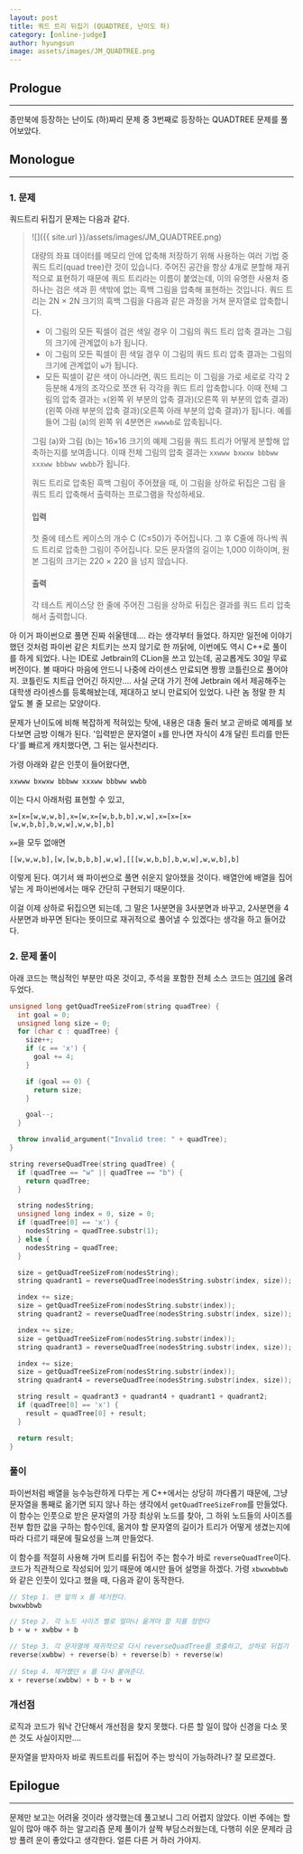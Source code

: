 ```yaml
---
layout: post
title: 쿼드 트리 뒤집기 (QUADTREE, 난이도 하)
category: [online-judge]
author: hyungsun
image: assets/images/JM_QUADTREE.png
---
```


## Prologue

------
종만북에 등장하는 난이도 (하)짜리 문제 중 3번째로 등장하는 QUADTREE 문제를 풀어보았다.

## Monologue

------

### 1. 문제

쿼드트리 뒤집기 문제는 다음과 같다.

> ![]({{ site.url }}/assets/images/JM_QUADTREE.png)
>
> 대량의 좌표 데이터를 메모리 안에 압축해 저장하기 위해 사용하는 여러 기법 중 쿼드 트리(quad tree)란 것이 있습니다. 주어진 공간을 항상 4개로 분할해 재귀적으로 표현하기 때문에 쿼드 트리라는 이름이 붙었는데, 이의 유명한 사용처 중 하나는 검은 색과 흰 색밖에 없는 흑백 그림을 압축해 표현하는 것입니다. 쿼드 트리는 2N × 2N 크기의 흑백 그림을 다음과 같은 과정을 거쳐 문자열로 압축합니다.
>
> - 이 그림의 모든 픽셀이 검은 색일 경우 이 그림의 쿼드 트리 압축 결과는 그림의 크기에 관계없이 `b`가 됩니다.
> - 이 그림의 모든 픽셀이 흰 색일 경우 이 그림의 쿼드 트리 압축 결과는 그림의 크기에 관계없이 `w`가 됩니다.
> - 모든 픽셀이 같은 색이 아니라면, 쿼드 트리는 이 그림을 가로 세로로 각각 2등분해 4개의 조각으로 쪼갠 뒤 각각을 쿼드 트리 압축합니다. 이때 전체 그림의 압축 결과는 `x`(왼쪽 위 부분의 압축 결과)(오른쪽 위 부분의 압축 결과)(왼쪽 아래 부분의 압축 결과)(오른쪽 아래 부분의 압축 결과)가 됩니다. 예를 들어 그림 (a)의 왼쪽 위 4분면은 `xwwwb`로 압축됩니다.
>
> 그림 (a)와 그림 (b)는 16×16 크기의 예제 그림을 쿼드 트리가 어떻게 분할해 압축하는지를 보여줍니다. 이때 전체 그림의 압축 결과는 `xxwww bxwxw bbbww xxxww bbbww wwbb`가 됩니다.
>
> 쿼드 트리로 압축된 흑백 그림이 주어졌을 때, 이 그림을 상하로 뒤집은 그림 을 쿼드 트리 압축해서 출력하는 프로그램을 작성하세요.
>
> #### 입력
>
> 첫 줄에 테스트 케이스의 개수 C (C≤50)가 주어집니다. 그 후 C줄에 하나씩 쿼드 트리로 압축한 그림이 주어집니다. 모든 문자열의 길이는 1,000 이하이며, 원본 그림의 크기는 220 × 220 을 넘지 않습니다.
>
> #### 출력
>
> 각 테스트 케이스당 한 줄에 주어진 그림을 상하로 뒤집은 결과를 쿼드 트리 압축해서 출력합니다.

아 이거 파이썬으로 풀면 진짜 쉬울텐데.... 라는 생각부터 들었다. 하지만 일전에 이야기 했던 것처럼 파이썬 같은 치트키는 쓰지 않기로 한 까닭에, 이번에도 역시 C++로 풀이를 하게 되었다. 나는 IDE로 Jetbrain의 CLion을 쓰고 있는데, 공교롭게도 30일 무료 버전이다. 볼 때마다 마음에 안드니 나중에 라이센스 만료되면 짱짱 코틀린으로 풀어야지. 코틀린도 치트급 언어긴 하지만.... 사실 군대 가기 전에 Jetbrain 에서 제공해주는 대학생 라이센스를 등록해놨는데, 제대하고 보니 만료되어 있었다. 나란 놈 정말 한 치 앞도 볼 줄 모르는 모양이다.

문제가 난이도에 비해 복잡하게 적혀있는 탓에, 내용은 대충 둘러 보고 곧바로 예제를 보다보면 금방 이해가 된다. '입력받은 문자열이 `x`를 만나면 자식이 4개 달린 트리를 만든다'를 빠르게 캐치했다면, 그 뒤는 일사천리다.

가령 아래와 같은 인풋이 들어왔다면,

`xxwww bxwxw bbbww xxxww bbbww wwbb`

이는 다시 아래처럼 표현할 수 있고, 

`x=[x=[w,w,w,b],x=[w,x=[w,b,b,b],w,w],x=[x=[x=[w,w,b,b],b,w,w],w,w,b],b]`

`x=`을 모두 없애면

`[[w,w,w,b],[w,[w,b,b,b],w,w],[[[w,w,b,b],b,w,w],w,w,b],b]`

이렇게 된다. 여기서 왜 파이썬으로 풀면 쉬운지 알아챘을 것이다. 배열안에 배열을 집어넣는 게 파이썬에서는 매우 간단히 구현되기 때문이다.

이걸 이제 상하로 뒤집으면 되는데, 그 말은 1사분면을 3사분면과 바꾸고, 2사분면을 4사분면과 바꾸면 된다는 뜻이므로 재귀적으로 풀어낼 수 있겠다는 생각을 하고 들어갔다.

### 2. 문제 풀이
아래 코드는 핵심적인 부분만 따온 것이고, 주석을 포함한 전체 소스 코드는 [여기에](https://github.com/poqw/JongmanBookSolutions/blob/master/poqw/quadTree.cpp) 올려 두었다.
```cpp
unsigned long getQuadTreeSizeFrom(string quadTree) {
  int goal = 0;
  unsigned long size = 0;
  for (char c : quadTree) {
    size++;
    if (c == 'x') {
      goal += 4;
    }

    if (goal == 0) {
      return size;
    }

    goal--;
  }

  throw invalid_argument("Invalid tree: " + quadTree);
}

string reverseQuadTree(string quadTree) {
  if (quadTree == "w" || quadTree == "b") {
    return quadTree;
  }

  string nodesString;
  unsigned long index = 0, size = 0;
  if (quadTree[0] == 'x') {
    nodesString = quadTree.substr(1);
  } else {
    nodesString = quadTree;
  }

  size = getQuadTreeSizeFrom(nodesString);
  string quadrant1 = reverseQuadTree(nodesString.substr(index, size));

  index += size;
  size = getQuadTreeSizeFrom(nodesString.substr(index));
  string quadrant2 = reverseQuadTree(nodesString.substr(index, size));

  index += size;
  size = getQuadTreeSizeFrom(nodesString.substr(index));
  string quadrant3 = reverseQuadTree(nodesString.substr(index, size));

  index += size;
  size = getQuadTreeSizeFrom(nodesString.substr(index));
  string quadrant4 = reverseQuadTree(nodesString.substr(index, size));

  string result = quadrant3 + quadrant4 + quadrant1 + quadrant2;
  if (quadTree[0] == 'x') {
    result = quadTree[0] + result;
  }

  return result;
}
```

### 풀이

파이썬처럼 배열을 능수능란하게 다루는 게 C++에서는 상당히 까다롭기 때문에, 그냥 문자열을 통째로 옮기면 되지 않나 하는 생각에서 `getQuadTreeSizeFrom`를 만들었다. 이 함수는 인풋으로 받은 문자열의 가장 최상위 노드를 찾아, 그 하위 노드들의 사이즈를 전부 합한 값을 구하는 함수인데, 옮겨야 할 문자열의 길이가 트리가 어떻게 생겼는지에 따라 다르기 때문에 필요성을 느껴 만들었다.

이 함수를 적절히 사용해 가며 트리를 뒤집어 주는 함수가 바로 `reverseQuadTree`이다. 코드가 직관적으로 작성되어 있기 때문에 예시만 들어 설명을 하겠다. 가령 `xbwxwbbwb` 와 같은 인풋이 있다고 했을 때, 다음과 같이 동작한다.

```cpp
// Step 1. 맨 앞의 x 를 제거한다.
bwxwbbwb

// Step 2. 각 노드 사이즈 별로 얼마나 옮겨야 할 지를 정한다
b + w + xwbbw + b

// Step 3. 각 문자열에 재귀적으로 다시 reverseQuadTree를 호출하고, 상하로 뒤집기 위해 옮겨준다.
reverse(xwbbw) + reverse(b) + reverse(b) + reverse(w)
    
// Step 4. 제거했던 x 를 다시 붙여준다.
x + reverse(xwbbw) + b + b + w
```

### 개선점

로직과 코드가 워낙 간단해서 개선점을 찾지 못했다. 다른 할 일이 많아 신경을 다소 못 쓴 것도 사실이지만....

문자열을 받자마자 바로 쿼드트리를 뒤집어 주는 방식이 가능하려나? 잘 모르겠다.

## Epilogue

------

문제만 보고는 어려울 것이라 생각했는데 풀고보니 그리 어렵지 않았다. 이번 주에는 할 일이 많아 매주 하는 알고리즘 문제 풀이가 살짝 부담스러웠는데, 다행히 쉬운 문제라 금방 풀려 운이 좋았다고 생각한다. 얼른 다른 거 하러 가야지.